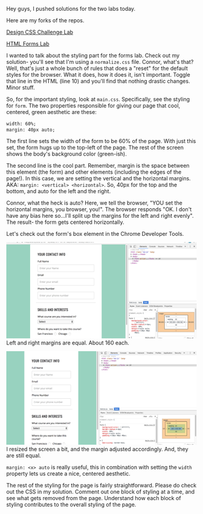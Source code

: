 Hey guys, I pushed solutions for the two labs today.

Here are my forks of the repos.

[Design CSS Challenge Lab](https://github.com/Hoten/design-css-challenge-lab)

[HTML Forms Lab](https://github.com/Hoten/html-forms-lab)

I wanted to talk about the styling part for the forms lab. Check out my solution- you'll see that I'm using a `normalize.css` file. Connor, what's that? Well, that's just a whole bunch of rules that does a "reset" for the default styles for the browser. What it does, how it does it, isn't important. Toggle that line in the HTML (line 10) and you'll find that nothing drastic changes. Minor stuff.

So, for the important styling, look at `main.css`. Specifically, see the styling for `form`. The two properties responsible for giving our page that cool, centered, green aesthetic are these:

```
width: 60%;
margin: 40px auto;
```

The first line sets the width of the form to be 60% of the page. With just this set, the form hugs up to the top-left of the page. The rest of the screen shows the body's background color (green-ish).

The second line is the cool part. Remember, margin is the space between this element (the form) and other elements (including the edges of the page!). In this case, we are setting the vertical and the horizontal margins. AKA: `margin: <vertical> <horizontal>`. So, 40px for the top and the bottom, and auto for the left and the right.

Connor, what the heck is auto? Here, we tell the browser, "YOU set the horizontal margins, you browser, you!". The browser responds "OK. I don't have any bias here so...I'll split up the margins for the left and right evenly". The result- the form gets centered horizontally.

Let's check out the form's box element in the Chrome Developer Tools.

![](img1.png)
Left and right margins are equal. About 160 each.

![](img2.png)
I resized the screen a bit, and the margin adjusted accordingly. And, they are still equal.

`margin: <x> auto` is really useful, this in combination with setting the `width` property lets us create a nice, centered aesthetic.

The rest of the styling for the page is fairly straightforward. Please do check out the CSS in my solution. Comment out one block of styling at a time, and see what gets removed from the page. Understand how each block of styling contributes to the overall styling of the page.
